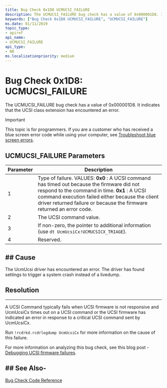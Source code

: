 ```yaml
---
title: Bug Check 0x1D8 UCMUCSI_FAILURE
description: The UCMUCSI_FAILURE bug check has a value of 0x000001D8. It indicates that that the UCSI class extension has encountered an error.
keywords: ["Bug Check 0x1D8 UCMUCSI_FAILURE", "UCMUCSI_FAILURE"]
ms.date: 01/11/2019
topic_type:
- apiref
api_name:
- UCMUCSI_FAILURE
api_type:
- NA
ms.localizationpriority: medium
---
```


# Bug Check 0x1D8: UCMUCSI\_FAILURE

The UCMUCSI\_FAILURE bug check has a value of 0x000001D8. It indicates that the UCSI class extension has encountered an error.

> [!IMPORTANT]
> This topic is for programmers. If you are a customer who has received a blue screen error code while using your computer, see [Troubleshoot blue screen errors](https://www.windows.com/stopcode).

 
## UCMUCSI\_FAILURE Parameters

|Parameter|Description|
|-------- |---------- |
|1| Type of failure. VALUES: **0x0** : A UCSI command has timed out because the firmware did not respond to the command in time. **0x1** : A UCSI command execution failed either because the client driver returned failure or because the firmware returned an error code. |
|2| The UCSI command value. |
|3| If non-zero, the pointer to additional information (use `dt UcmUcsiCx!UCMUCSICX_TRIAGE`). |
|4| Reserved. |

## ## Cause

The UcmUcsi driver has encountered an error. The driver has found settings to trigger a system crash instead of a livedump.

## Resolution
-----

A UCSI Command typically fails when UCSI firmware is not responsive and UcmUcsiCx times out on a UCSI command or the UCSI firmware has indicated an error in response to a critical UCSI command sent by UcmUcsiCx.

Run `!rcdrkd.rcdrlogdump UcmUcsiCx` for more information on the cause of this failure. 

For more information on analyzing this bug check, see this blog post - [Debugging UCSI firmware failures](https://techcommunity.microsoft.com/t5/Microsoft-USB-Blog/Debugging-UCSI-firmware-failures/ba-p/283226).


## ## See Also-

[Bug Check Code Reference](bug-check-code-reference2.md)


